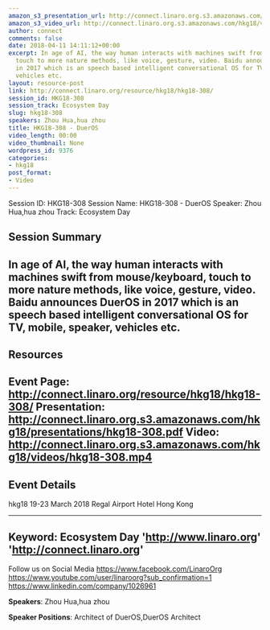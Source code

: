 ```yaml
---
amazon_s3_presentation_url: http://connect.linaro.org.s3.amazonaws.com/hkg18/presentations/hkg18-308.pdf
amazon_s3_video_url: http://connect.linaro.org.s3.amazonaws.com/hkg18/videos/hkg18-308.mp4
author: connect
comments: false
date: 2018-04-11 14:11:12+00:00
excerpt: In age of AI, the way human interacts with machines swift from mouse/keyboard,
  touch to more nature methods, like voice, gesture, video. Baidu announces DuerOS
  in 2017 which is an speech based intelligent conversational OS for TV, mobile, speaker,
  vehicles etc.
layout: resource-post
link: http://connect.linaro.org/resource/hkg18/hkg18-308/
session_id: HKG18-308
session_track: Ecosystem Day
slug: hkg18-308
speakers: Zhou Hua,hua zhou
title: HKG18-308 - DuerOS
video_length: 00:00
video_thumbnail: None
wordpress_id: 9376
categories:
- hkg18
post_format:
- Video
---
```


Session ID: HKG18-308
Session Name: HKG18-308 - DuerOS
Speaker: Zhou Hua,hua zhou
Track: Ecosystem Day


## Session Summary
In age of AI, the way human interacts with machines swift from mouse/keyboard, touch to more nature methods, like voice, gesture, video. Baidu announces DuerOS in 2017 which is an speech based intelligent conversational OS for TV, mobile, speaker, vehicles etc.
---------------------------------------------------
## Resources
Event Page: http://connect.linaro.org/resource/hkg18/hkg18-308/
Presentation: http://connect.linaro.org.s3.amazonaws.com/hkg18/presentations/hkg18-308.pdf
Video: http://connect.linaro.org.s3.amazonaws.com/hkg18/videos/hkg18-308.mp4
 ---------------------------------------------------
## Event Details
hkg18
19-23 March 2018 
Regal Airport Hotel Hong Kong

---------------------------------------------------
Keyword: Ecosystem Day
'http://www.linaro.org'
'http://connect.linaro.org'
---------------------------------------------------
Follow us on Social Media
https://www.facebook.com/LinaroOrg
https://www.youtube.com/user/linaroorg?sub_confirmation=1
https://www.linkedin.com/company/1026961

**Speakers**: Zhou Hua,hua zhou

**Speaker Positions**: Architect of DuerOS,DuerOS Architect


